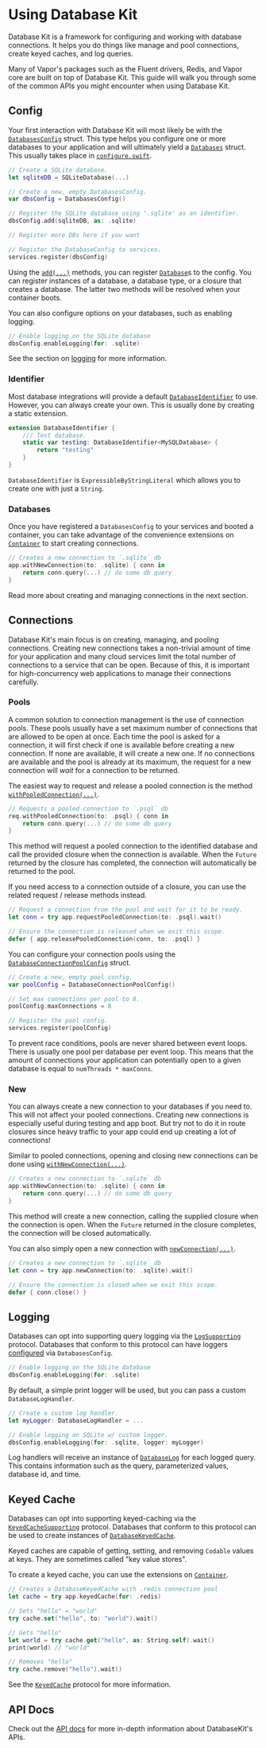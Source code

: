 # Using Database Kit

Database Kit is a framework for configuring and working with database connections. It helps you do things like manage and pool connections, create keyed caches, and log queries. 

Many of Vapor's packages such as the Fluent drivers, Redis, and Vapor core are built on top of Database Kit. This guide will walk you through some of the common APIs you might encounter when using Database Kit.

## Config

Your first interaction with Database Kit will most likely be with the [`DatabasesConfig`](https://api.vapor.codes/database-kit/latest/DatabaseKit/Structs/DatabasesConfig.html) struct. This type helps you configure one or more databases to your application and will ultimately yield a [`Databases`](https://api.vapor.codes/database-kit/latest/DatabaseKit/Structs/Databases.html) struct. This usually takes place in [`configure.swift`](../getting-started/structure/#configureswift).

```swift
// Create a SQLite database.
let sqliteDB = SQLiteDatabase(...)

// Create a new, empty DatabasesConfig.
var dbsConfig = DatabasesConfig()

// Register the SQLite database using '.sqlite' as an identifier.
dbsConfig.add(sqliteDB, as: .sqlite)

// Register more DBs here if you want

// Register the DatabaseConfig to services.
services.register(dbsConfig)
```

Using the [`add(...)`](https://api.vapor.codes/database-kit/latest/DatabaseKit/Structs/DatabasesConfig.html) methods, you can register [`Database`](https://api.vapor.codes/database-kit/latest/DatabaseKit/Protocols/Database.html)s to the config. You can register instances of a database, a database type, or a closure that creates a database. The latter two methods will be resolved when your container boots.

You can also configure options on your databases, such as enabling logging.

```swift
// Enable logging on the SQLite database
dbsConfig.enableLogging(for: .sqlite)
```

See the section on [logging](#logging) for more information.

### Identifier

Most database integrations will provide a default [`DatabaseIdentifier`](https://api.vapor.codes/database-kit/latest/DatabaseKit/Structs/DatabaseIdentifier.html) to use. However, you can always create your own. This is usually done by creating a static extension.

```swift
extension DatabaseIdentifier {
    /// Test database.
    static var testing: DatabaseIdentifier<MySQLDatabase> {
        return "testing"
    }
}
```

`DatabaseIdentifier` is `ExpressibleByStringLiteral` which allows you to create one with just a `String`.

### Databases

Once you have registered a `DatabasesConfig` to your services and booted a container, you can take advantage of the convenience extensions on [`Container`](https://api.vapor.codes/database-kit/latest/DatabaseKit/Extensions/Container.html) to start creating connections.

```swift
// Creates a new connection to `.sqlite` db
app.withNewConnection(to: .sqlite) { conn in
    return conn.query(...) // do some db query
}
```

Read more about creating and managing connections in the next section.

## Connections

Database Kit's main focus is on creating, managing, and pooling connections. Creating new connections takes a non-trivial amount of time for your application and many cloud services limit the total number of connections to a service that can be open. Because of this, it is important for high-concurrency web applications to manage their connections carefully.

### Pools

A common solution to connection management is the use of connection pools. These pools usually have a set maximum number of connections that are allowed to be open at once. Each time the pool is asked for a connection, it will first check if one is available before creating a new connection. If none are available, it will create a new one. If no connections are available and the pool is already at its maximum, the request for a new connection will _wait_ for a connection to be returned. 

The easiest way to request and release a pooled connection is the method [`withPooledConnection(...)`](https://api.vapor.codes/database-kit/latest/DatabaseKit/Extensions/Container.html#/s:11DatabaseKit20withPooledConnectionXeXeF). 

```swift
// Requests a pooled connection to `.psql` db
req.withPooledConnection(to: .psql) { conn in
    return conn.query(...) // do some db query
}
```

This method will request a pooled connection to the identified database and call the provided closure when the connection is available. When the `Future` returned by the closure has completed, the connection will automatically be returned to the pool.

If you need access to a connection outside of a closure, you can use the related request / release methods instead.

```swift
// Request a connection from the pool and wait for it to be ready.
let conn = try app.requestPooledConnection(to: .psql).wait()

// Ensure the connection is released when we exit this scope.
defer { app.releasePooledConnection(conn, to: .psql) }
```

You can configure your connection pools using the [`DatabaseConnectionPoolConfig`](https://api.vapor.codes/database-kit/latest/DatabaseKit/Structs/DatabaseConnectionPoolConfig.html) struct. 

```swift
// Create a new, empty pool config.
var poolConfig = DatabaseConnectionPoolConfig()

// Set max connections per pool to 8.
poolConfig.maxConnections = 8

// Register the pool config.
services.register(poolConfig)
```

To prevent race conditions, pools are never shared between event loops. There is usually one pool per database per event loop. This means that the amount of connections your application can potentially open to a given database is equal to `numThreads * maxConns`.

### New

You can always create a new connection to your databases if you need to. This will not affect your pooled connections. Creating new connections is especially useful during testing and app boot. But try not to do it in route closures since heavy traffic to your app could end up creating a lot of connections!

Similar to pooled connections, opening and closing new connections can be done using [`withNewConnection(...)`](https://api.vapor.codes/database-kit/latest/DatabaseKit/Extensions/Container.html#/s:11DatabaseKit17withNewConnectionXeXeF). 

```swift
// Creates a new connection to `.sqlite` db
app.withNewConnection(to: .sqlite) { conn in
    return conn.query(...) // do some db query
}
```

This method will create a new connection, calling the supplied closure when the connection is open. When the `Future` returned in the closure completes, the connection will be closed automatically.

You can also simply open a new connection with [`newConnection(...)`](https://api.vapor.codes/database-kit/latest/DatabaseKit/Extensions/Container.html#/s:11DatabaseKit13newConnectionXeXeF).

```swift
// Creates a new connection to `.sqlite` db
let conn = try app.newConnection(to: .sqlite).wait()

// Ensure the connection is closed when we exit this scope.
defer { conn.close() }
```

## Logging

Databases can opt into supporting query logging via the [`LogSupporting`](https://api.vapor.codes/database-kit/latest/DatabaseKit/Protocols/LogSupporting.html) protocol. Databases that conform to this protocol can have loggers [configured](#config) via `DatabasesConfig`.

```swift
// Enable logging on the SQLite database
dbsConfig.enableLogging(for: .sqlite)
```

By default, a simple print logger will be used, but you can pass a custom `DatabaseLogHandler`.

```swift
// Create a custom log handler.
let myLogger: DatabaseLogHandler = ...

// Enable logging on SQLite w/ custom logger.
dbsConfig.enableLogging(for: .sqlite, logger: myLogger)
```

Log handlers will receive an instance of [`DatabaseLog`](https://api.vapor.codes/database-kit/latest/DatabaseKit/Structs/DatabaseLog.html) for each logged query. This contains information such as the query, parameterized values, database id, and time.

## Keyed Cache

Databases can opt into supporting keyed-caching via the [`KeyedCacheSupporting`](https://api.vapor.codes/database-kit/latest/DatabaseKit/Protocols/KeyedCacheSupporting.html) protocol. Databases that conform to this protocol can be used to create instances of [`DatabaseKeyedCache`](https://api.vapor.codes/database-kit/latest/DatabaseKit/Classes/DatabaseKeyedCache.html).

Keyed caches are capable of getting, setting, and removing `Codable` values at keys. They are sometimes called "key value stores".

To create a keyed cache, you can use the extensions on [`Container`](https://api.vapor.codes/database-kit/latest/DatabaseKit/Extensions/Container.html#/s:11DatabaseKit10keyedCacheXeXeF).

```swift
// Creates a DatabaseKeyedCache with .redis connection pool
let cache = try app.keyedCache(for: .redis)

// Sets "hello" = "world"
try cache.set("hello", to: "world").wait()

// Gets "hello"
let world = try cache.get("hello", as: String.self).wait()
print(world) // "world"

// Removes "hello"
try cache.remove("hello").wait()
```

See the [`KeyedCache`](https://api.vapor.codes/database-kit/latest/DatabaseKit/Protocols/KeyedCache.html) protocol for more information.

## API Docs

Check out the [API docs](https://api.vapor.codes/database-kit/latest/DatabaseKit/index.html) for more in-depth information about DatabaseKit's APIs.
